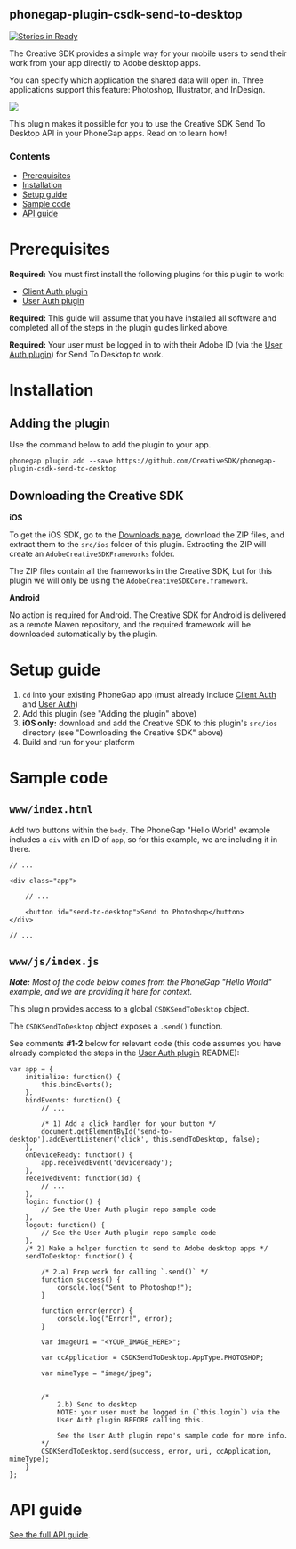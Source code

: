 <!--
#
# Licensed to the Apache Software Foundation (ASF) under one
# or more contributor license agreements.  See the NOTICE file
# distributed with this work for additional information
# regarding copyright ownership.  The ASF licenses this file
# to you under the Apache License, Version 2.0 (the
# "License"); you may not use this file except in compliance
# with the License.  You may obtain a copy of the License at
#
# http://www.apache.org/licenses/LICENSE-2.0
#
# Unless required by applicable law or agreed to in writing,
# software distributed under the License is distributed on an
# "AS IS" BASIS, WITHOUT WARRANTIES OR CONDITIONS OF ANY
#  KIND, either express or implied.  See the License for the
# specific language governing permissions and limitations
# under the License.
#
-->

phonegap-plugin-csdk-send-to-desktop
------------------------

[![Stories in Ready](https://badge.waffle.io/CreativeSDK/phonegap-plugin-csdk-send-to-desktop.png?label=ready&title=Ready)](http://waffle.io/CreativeSDK/phonegap-plugin-csdk-send-to-desktop)

The Creative SDK provides a simple way for your mobile users to send their work from your app directly to Adobe desktop apps.

You can specify which application the shared data will open in. Three applications support this feature: Photoshop, Illustrator, and InDesign.

![](https://s3.amazonaws.com/csdk-assets-aviary-prod-us-east-1/docs/android/send-to-desktop-flow.jpeg)

This plugin makes it possible for you to use the Creative SDK Send To Desktop API in your PhoneGap apps. Read on to learn how!

### Contents

- [Prerequisites](#prerequisites)
- [Installation](#installation)
- [Setup guide](#setup-guide)
- [Sample code](#sample-code)
- [API guide](#api-guide)

# Prerequisites

**Required:** You must first install the following plugins for this plugin to work:

- [Client Auth plugin](https://github.com/CreativeSDK/phonegap-plugin-csdk-client-auth)
- [User Auth plugin](https://github.com/CreativeSDK/phonegap-plugin-csdk-user-auth)

**Required:** This guide will assume that you have installed all software and completed all of the steps in the plugin guides linked above.

**Required:** Your user must be logged in to with their Adobe ID (via the [User Auth plugin](https://github.com/CreativeSDK/phonegap-plugin-csdk-user-auth)) for Send To Desktop to work.


# Installation

## Adding the plugin

Use the command below to add the plugin to your app.

```
phonegap plugin add --save https://github.com/CreativeSDK/phonegap-plugin-csdk-send-to-desktop
```

## Downloading the Creative SDK

**iOS**

To get the iOS SDK, go to the [Downloads page](https://creativesdk.adobe.com/downloads.html), download the ZIP files, and extract them to the `src/ios` folder of this plugin. Extracting the ZIP will create an `AdobeCreativeSDKFrameworks` folder.

The ZIP files contain all the frameworks in the Creative SDK, but for this plugin we will only be using the `AdobeCreativeSDKCore.framework`.


**Android**

No action is required for Android. The Creative SDK for Android is delivered as a remote Maven repository, and the required framework will be downloaded automatically by the plugin.


# Setup guide

1. `cd` into your existing PhoneGap app (must already include [Client Auth](https://github.com/CreativeSDK/phonegap-plugin-csdk-client-auth) and [User Auth](https://github.com/CreativeSDK/phonegap-plugin-csdk-user-auth))
1. Add this plugin (see "Adding the plugin" above)
1. **iOS only:** download and add the Creative SDK to this plugin's `src/ios` directory (see "Downloading the Creative SDK" above)
1. Build and run for your platform

# Sample code

## `www/index.html`

Add two buttons within the `body`. The PhoneGap "Hello World" example includes a `div` with an ID of `app`, so for this example, we are including it in there.

```
// ...

<div class="app">

    // ...

    <button id="send-to-desktop">Send to Photoshop</button>
</div>

// ...

```

## `www/js/index.js`

_**Note:** Most of the code below comes from the PhoneGap "Hello World" example, and we are providing it here for context._

This plugin provides access to a global `CSDKSendToDesktop` object.

The `CSDKSendToDesktop` object exposes a `.send()` function.

See comments **#1-2** below for relevant code (this code assumes you have already completed the steps in the [User Auth plugin](https://github.com/CreativeSDK/phonegap-plugin-csdk-user-auth) README):

```
var app = {
    initialize: function() {
        this.bindEvents();
    },
    bindEvents: function() {
        // ...

        /* 1) Add a click handler for your button */
        document.getElementById('send-to-desktop').addEventListener('click', this.sendToDesktop, false);
    },
    onDeviceReady: function() {
        app.receivedEvent('deviceready');
    },
    receivedEvent: function(id) {
        // ...
    },
    login: function() {
        // See the User Auth plugin repo sample code
    },
    logout: function() {
        // See the User Auth plugin repo sample code
    },
    /* 2) Make a helper function to send to Adobe desktop apps */
    sendToDesktop: function() {

        /* 2.a) Prep work for calling `.send()` */
        function success() {
            console.log("Sent to Photoshop!");
        }

        function error(error) {
            console.log("Error!", error);
        }

        var imageUri = "<YOUR_IMAGE_HERE>";

        var ccApplication = CSDKSendToDesktop.AppType.PHOTOSHOP;

        var mimeType = "image/jpeg";


        /*
            2.b) Send to desktop
            NOTE: your user must be logged in (`this.login`) via the
            User Auth plugin BEFORE calling this.

            See the User Auth plugin repo's sample code for more info.
        */
        CSDKSendToDesktop.send(success, error, uri, ccApplication, mimeType);
    }
};
```


# API guide

[See the full API guide](docs/api.md).
